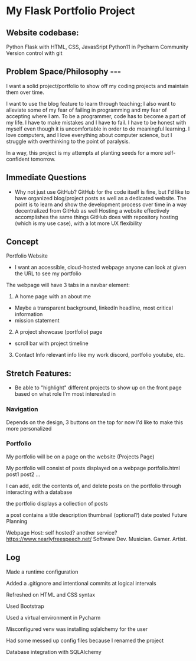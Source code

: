 # My Flask Portfolio Project



## Website codebase:
Python Flask with HTML, CSS, JavasSript
Python11 in Pycharm Community
Version control with git

## Problem Space/Philosophy ---
I want a solid project/portfolio to show off my coding projects and maintain them over time.

I want to use the blog feature to learn through teaching; I also want to alleviate some of my fear of failing in programming and my fear of accepting where I am. 
To be a programmer, code has to become a part of my life. I have to make mistakes and I have to fail. I have to be honest with myself even though it is uncomfortable in order to do meaningful learning. 
I love computers, and I love everything about computer science, but I struggle with overthinking to the point of paralysis.

In a way, this project is my attempts at planting seeds for a more self-confident tomorrow.

## Immediate Questions
- Why not just use GitHub?
GitHub for the code itself is fine, but I'd like to have organized blog/project posts as well as a dedicated website.
The point is to learn and show the development process over time in a way decentralized from GitHub as well
Hosting a website effectively accomplishes the same things GitHub does with repository hosting (which is my use case), with a lot more UX flexibility

## Concept
Portfolio Website
- I want an accessible, cloud-hosted webpage anyone can look at given the URL to see my portfolio

The webpage will have 3 tabs in a navbar element:
1. A home page with an about me
  - Maybe a transparent background, linkedIn headline, most critical information
  - mission statement
2. A project showcase (portfolio) page
  - scroll bar with project timeline
3. Contact Info
relevant info like my work discord, portfolio youtube, etc.

## Stretch Features:
- Be able to "highlight" different projects to show up on the front page based on what role I'm most interested in

### Navigation
Depends on the design, 3 buttons on the top for now
I'd like to make this more personalized

### Portfolio
My portfolio will be on a page on the website (Projects Page)

My portfolio will consist of posts displayed on a webpage
portfolio.html
post1
post2
...

I can add, edit the contents of, and delete posts on the portfolio through interacting with a database

the portfolio displays a collection of posts

a post contains
a title
description
thumbnail (optional?)
date posted
Future Planning

Webpage Host:
self hosted? another service?
https://www.nearlyfreespeech.net/
Software Dev. Musician. Gamer. Artist.

## Log

Made a runtime configuration

Added a .gitignore and intentional commits at logical intervals

Refreshed on HTML and CSS syntax

Used Bootstrap

Used a virtual environment in Pycharm

Misconfigured venv was installing sqlalchemy for the user

Had some messed up config files because I renamed the project

Database integration with SQLAlchemy
